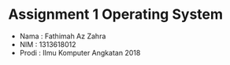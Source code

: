 # Assignment 1 Operating System
- Nama  : Fathimah Az Zahra
- NIM   : 1313618012
- Prodi : Ilmu Komputer Angkatan 2018
 
